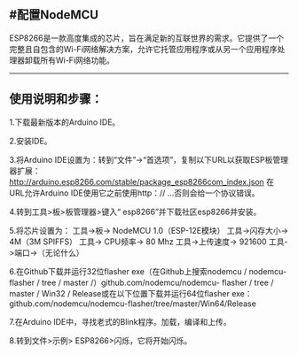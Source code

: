 #配置NodeMCU 
----
ESP8266是一款高度集成的芯片，旨在满足新的互联世界的需求。它提供了一个完整且自包含的Wi-Fi网络解决方案，允许它托管应用程序或从另一个应用程序处理器卸载所有Wi-Fi网络功能。

----

## 使用说明和步骤：

1.下载最新版本的Arduino IDE。

2.安装IDE。

3.将Arduino IDE设置为：转到“文件”->“首选项”，复制以下URL以获取ESP板管理器扩展：http://arduino.esp8266.com/stable/package_esp8266com_index.json
在URL允许Arduino IDE使用它之前使用http：// ...否则会给一个协议错误。

4.转到工具>板>板管理器>键入“ esp8266”并下载社区esp8266并安装。

5.将芯片设置为：
工具->板-> NodeMCU 1.0（ESP-12E模块）
工具->闪存大小-> 4M（3M SPIFFS）
工具-> CPU频率-> 80 Mhz
工具->上传速度-> 921600
工具->端口->（无论什么）

6.在Github下载并运行32位flasher exe（在Github上搜索nodemcu / nodemcu-flasher / tree / master /）github.com/nodemcu/nodemcu- flasher / tree / master / Win32 / Release或在以下位置下载并运行64位flasher exe：github.com/nodemcu/nodemcu-flasher/tree/master/Win64/Release

7.在Arduino IDE中，寻找老式的Blink程序。加载，编译和上传。

8.转到文件>示例> ESP8266>闪烁，它将开始闪烁。
